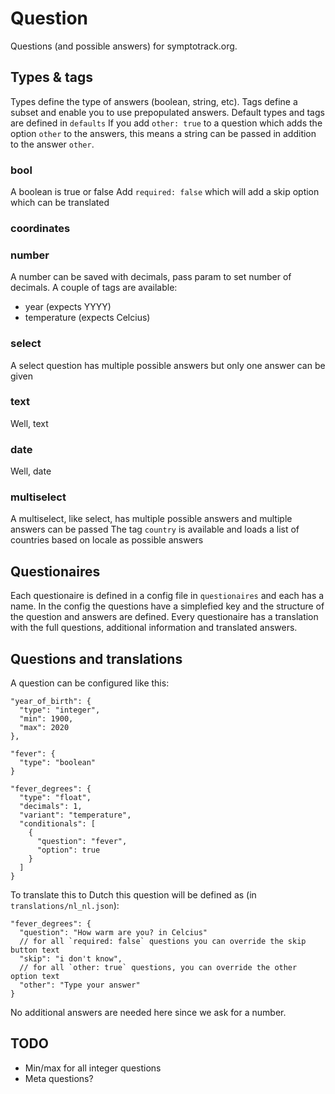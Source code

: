 # Question

Questions (and possible answers) for symptotrack.org.

## Types & tags
Types define the type of answers (boolean, string, etc). Tags define a subset and enable you to use prepopulated answers.
Default types and tags are defined in `defaults`
If you add `other: true` to a question which adds the option `other` to the answers, this means a string can be passed in addition to the answer `other`.

### bool
A boolean is true or false
Add `required: false` which will add a skip option which can be translated

### coordinates

### number
A number can be saved with decimals, pass param to set number of decimals.
A couple of tags are available:
- year (expects YYYY)
- temperature (expects Celcius)

### select
A select question has multiple possible answers but only one answer can be given

### text
Well, text

### date
Well, date

### multiselect
A multiselect, like select, has multiple possible answers and multiple answers can be passed
The tag `country` is available and loads a list of countries based on locale as possible answers


## Questionaires
Each questionaire is defined in a config file in `questionaires` and each has a name. In the config the questions have a simplefied key and the structure of the question and answers are defined.
Every questionaire has a translation with the full questions, additional information and translated answers.

## Questions and translations
A question can be configured like this:
```
"year_of_birth": {
  "type": "integer",
  "min": 1900,
  "max": 2020
},

"fever": {
  "type": "boolean"
}

"fever_degrees": {
  "type": "float",
  "decimals": 1,
  "variant": "temperature",
  "conditionals": [
    {
      "question": "fever",
      "option": true
    }
  ]
}
```

To translate this to Dutch this question will be defined as (in `translations/nl_nl.json`):
```
"fever_degrees": {
  "question": "How warm are you? in Celcius"
  // for all `required: false` questions you can override the skip button text
  "skip": "i don't know",
  // for all `other: true` questions, you can override the other option text
  "other": "Type your answer"
}
```
No additional answers are needed here since we ask for a number.


## TODO
- Min/max for all integer questions
- Meta questions?
